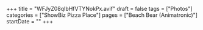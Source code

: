 +++
title = "WFJyZ08qIbHfVTYNokPx.avif"
draft = false
tags = ["Photos"]
categories = ["ShowBiz Pizza Place"]
pages = ["Beach Bear (Animatronic)"]
startDate = ""
+++
